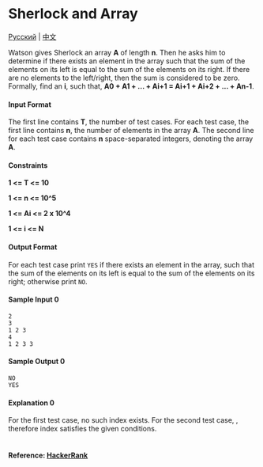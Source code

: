 Sherlock and Array
==================
[Русский](https://www.hackerrank.com/external_redirect?to=https://hr-filepicker.s3.amazonaws.com/101may14/russian/2490-sherlock-and-array.pdf) | [中文](https://www.hackerrank.com/external_redirect?to=https://hr-filepicker.s3.amazonaws.com/101may14/chinese/2490-sherlock-and-array.pdf)

Watson gives Sherlock an array **A** of length **n**. Then he asks him to determine if there exists an element in the array such that the sum of the elements on its left is equal to the sum of the elements on its right. If there are no elements to the left/right, then the sum is considered to be zero. 
Formally, find an **i**, such that, **A0 + A1 + ... + Ai+1 = Ai+1 + Ai+2 + ... + An-1**.

#### Input Format

The first line contains **T**, the number of test cases. For each test case, the first line contains **n**, the number of elements in the array **A**. The second line for each test case contains **n** space-separated integers, denoting the array **A**.

#### Constraints

 **1 <= T <= 10**
 
 **1 <= n <= 10^5**
 
 **1 <= Ai <= 2 x 10^4**
 
 **1 <= i <= N**
 
#### Output Format

For each test case print ```YES``` if there exists an element in the array, such that the sum of the elements on its left is equal to the sum of the elements on its right; otherwise print ```NO```.

#### Sample Input 0
```
2
3
1 2 3
4
1 2 3 3
```
#### Sample Output 0
```
NO
YES
```
#### Explanation 0

For the first test case, no such index exists. 
For the second test case, , therefore index  satisfies the given conditions.
<br>
<br>
#### Reference: [HackerRank](https://www.hackerrank.com/challenges/sherlock-and-array)
